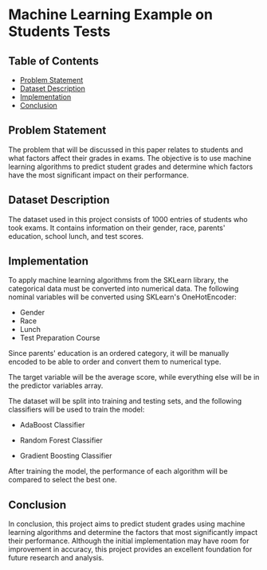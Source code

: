 # Machine Learning Example on Students Tests

## Table of Contents
- [Problem Statement](#Problem-Statement)
- [Dataset Description](#Dataset-Description)
- [Implementation](#Implementation)
- [Conclusion](#Conclusion)

## Problem Statement

The problem that will be discussed in this paper relates to students and what factors affect their grades in exams. The objective is to use machine learning algorithms to predict student grades and determine which factors have the most significant impact on their performance.

## Dataset Description

The dataset used in this project consists of 1000 entries of students who took exams. It contains information on their gender, race, parents' education, school lunch, and test scores.

## Implementation

To apply machine learning algorithms from the SKLearn library, the categorical data must be converted into numerical data. The following nominal variables will be converted using SKLearn's OneHotEncoder:

- Gender
- Race
- Lunch
- Test Preparation Course

Since parents' education is an ordered category, it will be manually encoded to be able to order and convert them to numerical type.

The target variable will be the average score, while everything else will be in the predictor variables array.

The dataset will be split into training and testing sets, and the following classifiers will be used to train the model:

- AdaBoost Classifier

- Random Forest Classifier

- Gradient Boosting Classifier

After training the model, the performance of each algorithm will be compared to select the best one.

## Conclusion

In conclusion, this project aims to predict student grades using machine learning algorithms and determine the factors that most significantly impact their performance. Although the initial implementation may have room for improvement in accuracy, this project provides an excellent foundation for future research and analysis.
